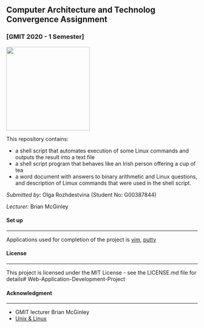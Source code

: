 ## Computer Architecture and Technolog Convergence Assignment

### [GMIT 2020 - 1 Semester]
 
<img height="220" src="https://upload.wikimedia.org/wikipedia/commons/thumb/2/20/Bash_Logo_black_and_white_icon_only.svg/1200px-Bash_Logo_black_and_white_icon_only.svg.png">

<br>


This repository contains:
 * a shell script that automates execution of some Linux commands and outputs the result into a text file
 * a shell script program that behaves like an Irish person offering a cup of tea
 * a word document with answers to binary arithmetic and Linux questions, and description of Limux commands that were used in the shell script.


*Submitted by:* Olga Rozhdestvina (Student No: G00387844) 

*Lecturer:* Brian McGinley


#### Set up
----

Applications used for completion of the project is [vim](https://www.vim.org/), [putty](https://www.putty.org/)

#### License
----

This project is licensed under the MIT License - see the LICENSE.md file for details# Web-Application-Development-Project

#### Acknowledgment
----

 * GMIT lecturer  Brian McGinley
 * [Unix & Linux](https://unix.stackexchange.com/)